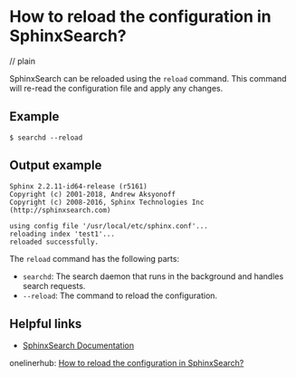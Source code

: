 # How to reload the configuration in SphinxSearch?
// plain

SphinxSearch can be reloaded using the `reload` command. This command will re-read the configuration file and apply any changes.

## Example

```
$ searchd --reload
```

## Output example

```
Sphinx 2.2.11-id64-release (r5161)
Copyright (c) 2001-2018, Andrew Aksyonoff
Copyright (c) 2008-2016, Sphinx Technologies Inc (http://sphinxsearch.com)

using config file '/usr/local/etc/sphinx.conf'...
reloading index 'test1'...
reloaded successfully.
```

The `reload` command has the following parts:
- `searchd`: The search daemon that runs in the background and handles search requests.
- `--reload`: The command to reload the configuration.

## Helpful links
- [SphinxSearch Documentation](http://sphinxsearch.com/docs/current.html)

onelinerhub: [How to reload the configuration in SphinxSearch?](https://onelinerhub.com/sphinx-search/how-to-reload-the-configuration-in-sphinxsearch)